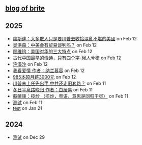 ## [blog of brite](https://briteming.github.io/nb)
## 2025
- [ 盧斯達：大多數人只是要川普去收拾混亂不堪的美國](https://github.com/briteming/nb/issues/9) on Feb 12
- [ 吴洪森：中美会有贸易谈判吗？](https://github.com/briteming/nb/issues/8) on Feb 12
- [ 顾维钧：美国对华的三大特点](https://github.com/briteming/nb/issues/7) on Feb 12
- [ 古代中国最早的情诗，只有四个字-候人兮猗](https://github.com/briteming/nb/issues/13) on Feb 12
- [ 浣溪沙](https://github.com/briteming/nb/issues/12) on Feb 12
- [ 我看爱情 作者：纳兰慕容](https://github.com/briteming/nb/issues/11) on Feb 12
- [ 985本硕月薪3000元](https://github.com/briteming/nb/issues/10) on Feb 12
- [ 川普未上任先出手 中共还走旧套路？](https://github.com/briteming/nb/issues/6) on Feb 11
- [ 冬日平泉路晚归 作者：白居易](https://github.com/briteming/nb/issues/5) on Feb 11
- [ 蘇暁康：揽炒 （揽炒，粤语，意思是同归于尽）](https://github.com/briteming/nb/issues/4) on Feb 11
- [ 测试](https://github.com/briteming/nb/issues/3) on Feb 11
- [ test](https://github.com/briteming/nb/issues/2) on Jan 21
## 2024
- [ 测试](https://github.com/briteming/nb/issues/1) on Dec 29

